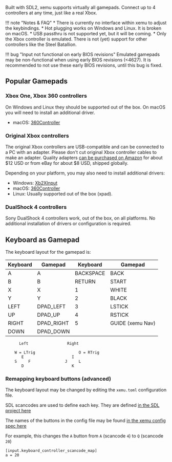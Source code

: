 Built with SDL2, xemu supports virtually all gamepads. Connect up to 4
controllers at any time, just like a real Xbox.

!!! note "Notes & FAQ"
    * There is currently no interface within xemu to adjust the keybindings.
    * Hot plugging works on Windows and Linux. It is broken on macOS.
    * USB passthru is not supported yet, but it will be coming.
    * Only the Xbox controller is emulated. There is not (yet) support for other controllers like the Steel Batallion.

!!! bug "Input not functional on early BIOS revisions"
    Emulated gamepads may be non-functional when using early BIOS revisions
    (<4627). It is recommended to not use these early BIOS revisions,
    until this bug is fixed.


## Popular Gamepads

### Xbox One, Xbox 360 controllers

On Windows and Linux they should be supported out of the box. On macOS you will
need to install an additional driver.

* macOS: [360Controller](https://github.com/360Controller/360Controller)

### Original Xbox controllers

The original Xbox controllers are USB-compatible and can be connected to a PC
with an adapter. Please don't cut original Xbox controller cables to make an
adapter. Quality adapters [can be purchased on Amazon](https://www.amazon.com/Mcbazel-Replacement-Xbox-Controller-Adapter-Microsoft/dp/B000RT2868)
for about $12 USD or from eBay for about $8 USD, shipped globally.

Depending on your platform, you may also need to install additional drivers:

* Windows: [Xb2XInput](https://github.com/emoose/Xb2XInput)
* macOS: [360Controller](https://github.com/360Controller/360Controller)
* Linux: Usually supported out of the box (xpad).

### DualShock 4 controllers

Sony DualShock 4 controllers work, out of the box, on all platforms. No
additional installation of drivers or configuration is required.

## Keyboard as Gamepad

The keyboard layout for the gamepad is:

| Keyboard  | Gamepad       | Keyboard  | Gamepad       |
|-----------|---------------|-----------|---------------|
| A         | A             | BACKSPACE | BACK          |
| B         | B             | RETURN    | START         |
| X         | X             | 1         | WHITE         |
| Y         | Y             | 2         | BLACK         |
| LEFT      | DPAD_LEFT     | 3         | LSTICK        |
| UP        | DPAD_UP       | 4         | RSTICK        |
| RIGHT     | DPAD_RIGHT    | 5         | GUIDE (xemu Nav) |
| DOWN      | DPAD_DOWN     |           |               |

```
      Left                 Right

    W = LTrig                   O = RTrig
       E                     I
    S     F               J     L
       D                     K
```

### Remapping keyboard buttons (advanced)

The keyboard layout may be changed by editing the `xemu.toml` configuration file.

SDL scancodes are used to define each key. They are defined [in the SDL project here](https://github.com/libsdl-org/SDL/blob/2ef79441701c87c801fe0e1456321a791f4b2faf/include/SDL3/SDL_scancode.h#L52)

The names of the buttons in the config file may be found [in the xemu config spec here](https://github.com/xemu-project/xemu/blob/e02e41ccaaceffcad816cfb554dd1195767e952d/config_spec.yml#L61)

For example, this changes the `A` button from `A` (scancode `4`) to `Q` (scancode `20`)
```
[input.keyboard_controller_scancode_map]
a = 20
```
